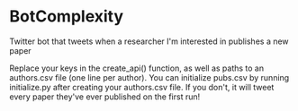 # BotComplexity
Twitter bot that tweets when a researcher I'm interested in publishes a new paper

Replace your keys in the create_api() function, as well as paths to an authors.csv file (one line per author). You can initialize pubs.csv by running initialize.py after creating your authors.csv file. If you don't, it will tweet every paper they've ever published on the first run!

